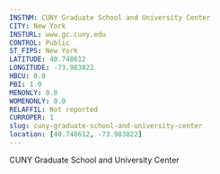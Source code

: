 ```yaml
---
INSTNM: CUNY Graduate School and University Center
CITY: New York
INSTURL: www.gc.cuny.edu
CONTROL: Public
ST_FIPS: New York
LATITUDE: 40.748612
LONGITUDE: -73.983822
HBCU: 0.0
PBI: 1.0
MENONLY: 0.0
WOMENONLY: 0.0
RELAFFIL: Not reported
CURROPER: 1
slug: cuny-graduate-school-and-university-center
location: [40.748612, -73.983822]
---
```

CUNY Graduate School and University Center